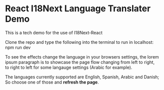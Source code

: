 # React I18Next Language Translater Demo

This is a tech demo for the use of I18Next-React

Clone the repo and type the following into the terminal to run in localhost: npm run dev

To see the effects change the language in your browsers settings, the lorem ipsum paragraph is to showcase the page flow changing from left to right, to right to left for some langauge settings (Arabic for example).

The languages currently supported are English, Spanish, Arabic and Danish; So choose one of those and **refresh the page**. 
